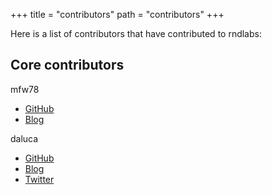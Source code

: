 +++
title = "contributors"
path = "contributors"
+++

Here is a list of contributors that have contributed to rndlabs:

## Core contributors
mfw78 
- [GitHub](https://github.com/mfw78)
- [Blog](https://mirror.xyz/mfw78.rndlabs.eth)

daluca
- [GitHub](https://github.com/xdaluca)
- [Blog](https://mirror.xyz/daluca.eth)
- [Twitter](https://twitter.com/daluca_)

